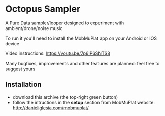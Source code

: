 # Octopus Sampler

A Pure Data sampler/looper designed to experiment with ambient/drone/noise music

To run it you'll need to install the MobMuPlat app on your Android or IOS device

Video instructions: https://youtu.be/7p6IP6SNTS8

Many bugfixes, improvements and other features are planned: feel free to suggest yours

## Installation

- download this archive (the top-right green button)
- follow the intructions in the **setup** section from MobMuPlat website: http://danieliglesia.com/mobmuplat/
